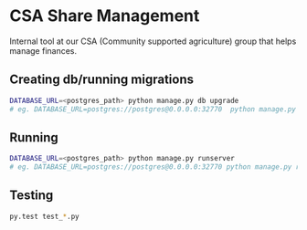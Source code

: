 # CSA Share Management

Internal tool at our CSA (Community supported agriculture) group that helps manage finances.

## Creating db/running migrations

```bash
DATABASE_URL=<postgres_path> python manage.py db upgrade
# eg. DATABASE_URL=postgres://postgres@0.0.0.0:32770  python manage.py db upgrade

```

## Running
```bash
DATABASE_URL=<postgres_path> python manage.py runserver
# eg. DATABASE_URL=postgres://postgres@0.0.0.0:32770 python manage.py runserver
```


## Testing

```bash
py.test test_*.py
```